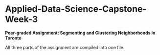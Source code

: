 # Applied-Data-Science-Capstone-Week-3

**Peer-graded Assignment: Segmenting and Clustering Neighborhoods in Toronto**


All three parts of the assignment are compiled into one file.
